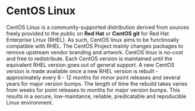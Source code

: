 # CentOS Linux
CentOS Linux is a community-supported distribution derived from sources freely provided to the
public on **Red Hat** or **CentOS git** for Red Hat Enterprise Linux (RHEL). As such, CentOS linux
aims to be functinoally compatible with RHEL. The CentOS Project mainly changes packages to remove upstream
vendor branding and artwork. CentOS linux is no-cost and free to redistribute. Each CentOS version is
maintained until the equivalent RHEL version goes out of general support. A new CentOS version is
made available once a new RHEL version is rebuilt - approximately every 6 - 12 months for minor point
releases and several years for major version bumps. The length of time the rebuild takes varies
from weeks for point releases to months for major version bumps. This results in a secure,
low-maintance, reliable, predicatable and repoducible Linux environment.